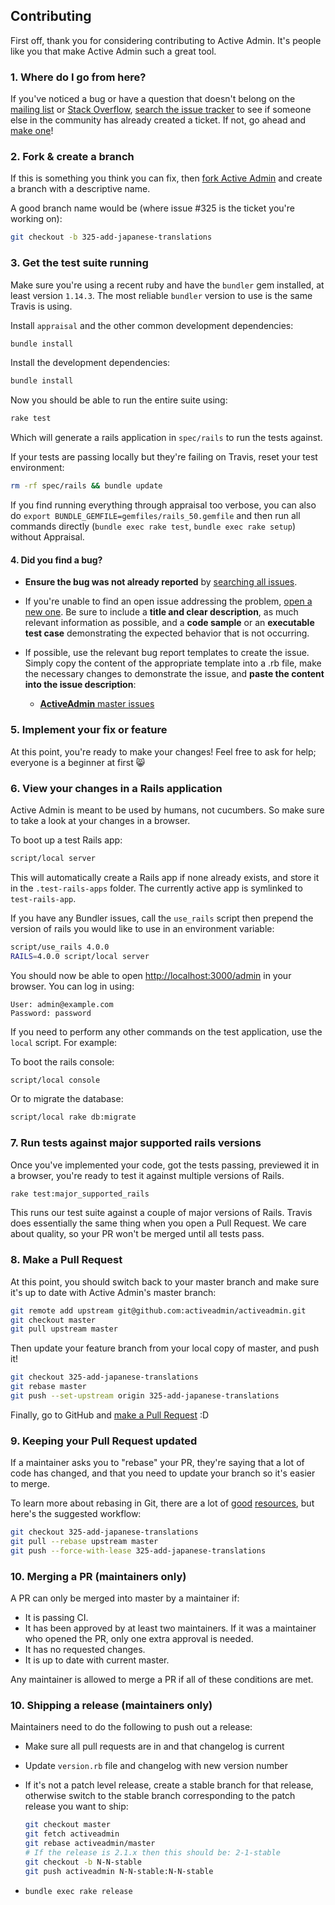 ## Contributing

First off, thank you for considering contributing to Active Admin. It's people
like you that make Active Admin such a great tool.

### 1. Where do I go from here?

If you've noticed a bug or have a question that doesn't belong on the
[mailing list](http://groups.google.com/group/activeadmin) or
[Stack Overflow](http://stackoverflow.com/questions/tagged/activeadmin),
[search the issue tracker](https://github.com/activeadmin/activeadmin/issues?q=something)
to see if someone else in the community has already created a ticket.
If not, go ahead and [make one](https://github.com/activeadmin/activeadmin/issues/new)!

### 2. Fork & create a branch

If this is something you think you can fix, then
[fork Active Admin](https://help.github.com/articles/fork-a-repo)
and create a branch with a descriptive name.

A good branch name would be (where issue #325 is the ticket you're working on):

```sh
git checkout -b 325-add-japanese-translations
```

### 3. Get the test suite running

Make sure you're using a recent ruby and have the `bundler` gem installed, at
least version `1.14.3`. The most reliable `bundler` version to use is the same
Travis is using.

Install `appraisal` and the other common development dependencies:

```sh
bundle install
```

Install the development dependencies:

```sh
bundle install
```

Now you should be able to run the entire suite using:

```sh
rake test
```

Which will generate a rails application in `spec/rails` to run the tests against.

If your tests are passing locally but they're failing on Travis, reset your test environment:

```sh
rm -rf spec/rails && bundle update
```

If you find running everything through appraisal too verbose, you can also do
`export BUNDLE_GEMFILE=gemfiles/rails_50.gemfile` and then run all commands
directly (`bundle exec rake test`, `bundle exec rake setup`) without Appraisal.

#### 4. Did you find a bug?

* **Ensure the bug was not already reported** by [searching all issues](https://github.com/activeadmin/activeadmin/issues?q=).

* If you're unable to find an open issue addressing the problem, [open a new one](https://github.com/activeadmin/activeadmin/issues/new).
Be sure to include a **title and clear description**, as much relevant information as possible,
and a **code sample** or an **executable test case** demonstrating the expected behavior that is not occurring.

* If possible, use the relevant bug report templates to create the issue.
Simply copy the content of the appropriate template into a .rb file, make the necessary changes to demonstrate the issue,
and **paste the content into the issue description**:
  * [**ActiveAdmin** master issues](https://github.com/activeadmin/activeadmin/blob/master/lib/bug_report_templates/active_admin_master.rb)

### 5. Implement your fix or feature

At this point, you're ready to make your changes! Feel free to ask for help;
everyone is a beginner at first :smile_cat:

### 6. View your changes in a Rails application

Active Admin is meant to be used by humans, not cucumbers. So make sure to take
a look at your changes in a browser.

To boot up a test Rails app:

```sh
script/local server
```

This will automatically create a Rails app if none already exists, and store it in the
`.test-rails-apps` folder. The currently active app is symlinked to `test-rails-app`.

If you have any Bundler issues, call the `use_rails` script then prepend
the version of rails you would like to use in an environment variable:

```sh
script/use_rails 4.0.0
RAILS=4.0.0 script/local server
```

You should now be able to open <http://localhost:3000/admin> in your browser. You can log in using:

	User: admin@example.com
	Password: password

If you need to perform any other commands on the test application, use the
`local` script. For example:

To boot the rails console:

```sh
script/local console
```

Or to migrate the database:

```sh
script/local rake db:migrate
```

### 7. Run tests against major supported rails versions

Once you've implemented your code, got the tests passing, previewed it in a
browser, you're ready to test it against multiple versions of Rails.

```sh
rake test:major_supported_rails
```

This runs our test suite against a couple of major versions of Rails.
Travis does essentially the same thing when you open a Pull Request.
We care about quality, so your PR won't be merged until all tests pass.

### 8. Make a Pull Request

At this point, you should switch back to your master branch and make sure it's
up to date with Active Admin's master branch:

```sh
git remote add upstream git@github.com:activeadmin/activeadmin.git
git checkout master
git pull upstream master
```

Then update your feature branch from your local copy of master, and push it!

```sh
git checkout 325-add-japanese-translations
git rebase master
git push --set-upstream origin 325-add-japanese-translations
```

Finally, go to GitHub and [make a Pull Request](https://help.github.com/articles/creating-a-pull-request) :D

### 9. Keeping your Pull Request updated

If a maintainer asks you to "rebase" your PR, they're saying that a lot of code
has changed, and that you need to update your branch so it's easier to merge.

To learn more about rebasing in Git, there are a lot of
[good](http://git-scm.com/book/en/Git-Branching-Rebasing)
[resources](https://help.github.com/articles/interactive-rebase),
but here's the suggested workflow:

```sh
git checkout 325-add-japanese-translations
git pull --rebase upstream master
git push --force-with-lease 325-add-japanese-translations
```

### 10. Merging a PR (maintainers only)

A PR can only be merged into master by a maintainer if:

* It is passing CI.
* It has been approved by at least two maintainers. If it was a maintainer who
  opened the PR, only one extra approval is needed.
* It has no requested changes.
* It is up to date with current master.

Any maintainer is allowed to merge a PR if all of these conditions are
met.

### 10. Shipping a release (maintainers only)

Maintainers need to do the following to push out a release:

* Make sure all pull requests are in and that changelog is current
* Update `version.rb` file and changelog with new version number
* If it's not a patch level release, create a stable branch for that release,
  otherwise switch to the stable branch corresponding to the patch release you
  want to ship:

  ```sh
  git checkout master
  git fetch activeadmin
  git rebase activeadmin/master
  # If the release is 2.1.x then this should be: 2-1-stable
  git checkout -b N-N-stable
  git push activeadmin N-N-stable:N-N-stable
  ```

* `bundle exec rake release`
